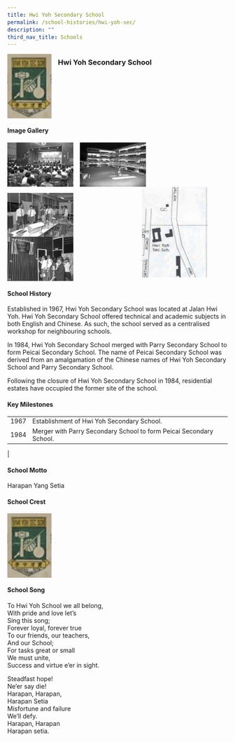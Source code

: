 ```yaml
---
title: Hwi Yoh Secondary School
permalink: /school-histories/hwi-yoh-sec/
description: ""
third_nav_title: Schools
---
```

<img src="/images/hwiyohsec1.png" style="width:20%;margin-right:15px;" align = "left">

### **Hwi Yoh Secondary School**

<br clear="left">

#### **Image Gallery**

<p><a href="https://staging.d1yxymztqoj7qn.amplifyapp.com/images/hwiyohsec2.jpg">  
<img src="/images/hwiyohsec2.jpg" style="width:30%;margin-right:15px;" align = "left">
</a></p>

<p><a href="https://staging.d1yxymztqoj7qn.amplifyapp.com/images/hwiyohsec3.jpg">  
<img src="/images/hwiyohsec3.jpg" style="width:30%;margin-right:15px;" align = "left">
</a></p>

<p><a href="https://staging.d1yxymztqoj7qn.amplifyapp.com/images/hwiyohsec4.png">  
<img src="/images/hwiyohsec4.png" style="width:30%;margin-right:45px;" align = "right">
</a></p>

<br clear="left">

<p><a href="https://staging.d1yxymztqoj7qn.amplifyapp.com/images/hwiyohsec5.jpg">  
<img src="/images/hwiyohsec5.jpg" style="width:30%;margin-right:15px;" align = "left">
</a></p>

<p><a href="https://staging.d1yxymztqoj7qn.amplifyapp.com/images/hwiyohsec6.jpg">  
<img src="/images/hwiyohsec6.jpg" style="width:30%;margin-right:15px;" align = "left">
</a></p>

<br clear="left">

#### **School History**
Established in 1967, Hwi Yoh Secondary School was located at Jalan Hwi Yoh. Hwi Yoh Secondary School offered technical and academic subjects in both English and Chinese. As such, the school served as a centralised workshop for neighbouring schools.   
  
In 1984, Hwi Yoh Secondary School merged with Parry Secondary School to form Peicai Secondary School. The name of Peicai Secondary School was derived from an amalgamation of the Chinese names of Hwi Yoh Secondary School and Parry Secondary School.   
  
Following the closure of Hwi Yoh Secondary School in 1984, residential estates have occupied the former site of the school.

#### **Key Milestones**

|  |  |
|:---:|---|
| 1967 | Establishment of Hwi Yoh Secondary School. |
| 1984 | Merger with Parry Secondary School to form Peicai Secondary School. |
|

#### **School Motto**
Harapan Yang Setia

#### **School Crest**
<img src="/images/hwiyohsec1.png" style="width:20%;margin-right:15px;" align = "left">

<br clear="left">

#### **School Song**
To Hwi Yoh School we all belong,<br>
With pride and love let’s<br>
Sing this song;<br>
Forever loyal, forever true<br>
To our friends, our teachers,<br>
And our School;<br>
For tasks great or small<br>
We must unite,<br>
Success and virtue e’er in sight.

Steadfast hope!<br>
Ne’er say die!<br>
Harapan, Harapan,<br>
Harapan Setia<br>
Misfortune and failure<br>
We’ll defy.<br>
Harapan, Harapan<br>
Harapan setia.
